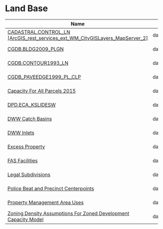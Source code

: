 # Land Base

Name | Host | Published
---- | ---- | ---------
[CADASTRAL.CONTROL_LN [ArcGIS_rest_services_ext_WM_CityGISLayers_MapServer_2]](../datasets/y4dr-bddz.md) | data.seattle.gov | 2011-12-28
[CGDB.BLDG2009_PLGN](../datasets/4ap4-ggys.md) | data.seattle.gov | 2011-12-28
[CGDB.CONTOUR1993_LN](../datasets/vsbp-6kht.md) | data.seattle.gov | 2011-12-14
[CGDB_PAVEEDGE1999_PL_CLP](../datasets/ntqs-w7kd.md) | data.seattle.gov | 2011-12-27
[Capacity For All Parcels 2015](../datasets/n2mk-9di2.md) | data.seattle.gov | 2015-07-01
[DPD.ECA_KSLIDESW](../datasets/e498-ae22.md) | data.seattle.gov | 2011-12-27
[DWW Catch Basins](../datasets/r7pf-fsen.md) | data.seattle.gov | 2014-07-14
[DWW Inlets](../datasets/ejn9-f8zr.md) | data.seattle.gov | 2014-07-14
[Excess Property](../datasets/yenx-5x5h.md) | data.seattle.gov | 2014-09-23
[FAS Facilities](../datasets/awiz-hn89.md) | data.seattle.gov | 2014-08-14
[Legal Subdivisions](../datasets/a4nk-hb9h.md) | data.seattle.gov | 2011-12-28
[Police Beat and Precinct Centerpoints](../datasets/4khs-fz35.md) | data.seattle.gov | 2014-03-04
[Property Management Area Uses](../datasets/kppy-esfu.md) | data.seattle.gov | 2014-04-03
[Zoning Density Assumptions For Zoned Development Capacity Model](../datasets/i6qv-ar46.md) | data.seattle.gov | 2015-06-09

